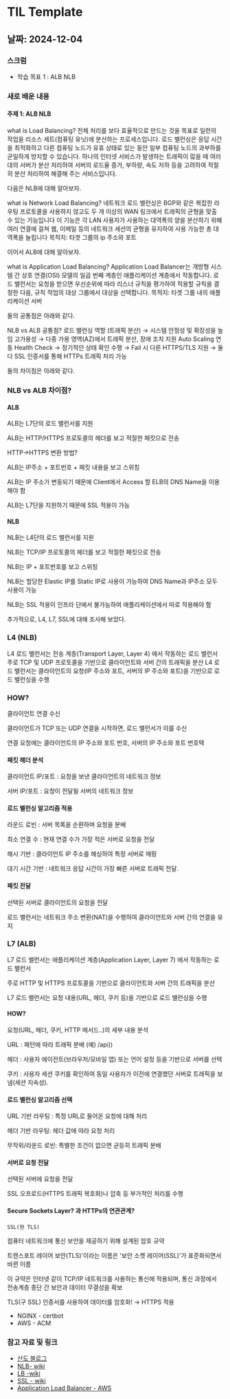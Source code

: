 # TIL Template

## 날짜: 2024-12-04

### 스크럼
- 학습 목표 1 : ALB NLB


### 새로 배운 내용
#### 주제 1: ALB NLB

what is Load Balancing?
전체 처리를 보다 효율적으로 만드는 것을 목표로 일련의 작업을 리소스 세트(컴퓨팅 유닛)에 분산하는 프로세스입니다.
로드 밸런싱은 응답 시간을 최적화하고 다른 컴퓨팅 노드가 유휴 상태로 있는 동안 일부 컴퓨팅 노드의 과부하를 균일하게 방지할 수 있습니다.
하나의 인터넷 서비스가 발생하는 트래픽이 많을 때 여러 대의 서버가 분산 처리하여 서버의 로드율 증가, 부하량, 속도 저하 등을 고려하여 적절히 분산 처리하여 해결해 주는 서비스입니다.


다음은 NLB에 대해 알아보자.

what is Network Load Balancing?
네트워크 로드 밸런싱은 BGP와 같은 복잡한 라우팅 프로토콜을 사용하지 않고도 두 개 이상의 WAN 링크에서 트래픽의 균형을 맞출 수 있는 기능입니다
이 기능은 각 LAN 사용자가 사용하는 대역폭의 양을 분산하기 위해 여러 연결에 걸쳐 웹, 이메일 등의 네트워크 세션의 균형을 유지하여 사용 가능한 총 대역폭을 늘립니다
목적지: 타겟 그룹의 ip 주소와 포트


이어서 ALB에 대해 알아보자.

what is Application Load Balancing?
Application Load Balancer는 개방형 시스템 간 상호 연결(OSI) 모델의 일곱 번째 계층인 애플리케이션 계층에서 작동합니다.
로드 밸런서는 요청을 받으면 우선순위에 따라 리스너 규칙을 평가하여 적용할 규칙을 결정한 다음, 규칙 작업의 대상 그룹에서 대상을 선택합니다.
목적지: 타겟 그룹 내의 애플리케이션 서버


둘의 공통점은 아래와 같다.



NLB vs ALB 공통점?
로드 밸런싱 역할 (트래픽 분산) → 시스템 안정성 및 확장성을 높임
고가용성 → 다중 가용 영역(AZ)에서 트래픽 분산, 장애 조치 지원
Auto Scaling 연동
Health Check → 정기적인 상태 확인 수행 → Fail 시 다른
HTTPS/TLS 지원 → 둘 다 SSL 인증서를 통해 HTTPs 트래픽 처리 가능


둘의 차이점은 아래와 같다.





### NLB vs ALB 차이점?
#### ALB
ALB는 L7단의 로드 밸런서를 지원

ALB는 HTTP/HTTPS 프로토콜의 헤더를 보고 적절한 패킷으로 전송

HTTP→HTTPS 변환 방법?

ALB는 IP주소 + 포트번호 + 패킷 내용을 보고 스위칭

ALB는 IP 주소가 변동되기 때문에 Client에서 Access 할 ELB의 DNS Name을 이용해야 함

ALB는 L7단을 지원하기 때문에 SSL 적용이 가능

#### NLB

NLB는 L4단의 로드 밸런서를 지원

NLB는 TCP/IP 프로토콜의 헤더를 보고 적절한 패킷으로 전송

NLB는 IP + 포트번호를 보고 스위칭

NLB는 할당한 Elastic IP를 Static IP로 사용이 가능하여 DNS Name과 IP주소 모두 사용이 가능

NLB는 SSL 적용이 인프라 단에서 불가능하여 애플리케이션에서 따로 적용해야 함







추가적으로, L4, L7, SSL에 대해 조사해 보았다.



### L4 (NLB)
L4 로드 밸런서는 전송 계층(Transport Layer, Layer 4) 에서 작동하는 로드 밸런서
주로 TCP 및 UDP 프로토콜을 기반으로 클라이언트와 서버 간의 트래픽을 분산
L4 로드 밸런서는 클라이언트의 요청(IP 주소와 포트, 서버의 IP 주소와 포트)을 기반으로 로드 밸런싱을 수행

### HOW?
클라이언트 연결 수신

클라이언트가 TCP 또는 UDP 연결을 시작하면, 로드 밸런서가 이를 수신

연결 요청에는 클라이언트의 IP 주소와 포트 번호, 서버의 IP 주소와 포트 번호택

#### 패킷 헤더 분석

클라이언트 IP/포트 : 요청을 보낸 클라이언트의 네트워크 정보

서버 IP/포트 : 요청이 전달될 서버의 네트워크 정보

#### 로드 밸런싱 알고리즘 적용

라운드 로빈 : 서버 목록을 순환하며 요청을 분배

최소 연결 수 : 현재 연결 수가 가장 적은 서버로 요청을 전달

해시 기반 : 클라이언트 IP 주소를 해싱하여 특정 서버로 매핑

대기 시간 기반 : 네트워크 응답 시간이 가장 빠른 서버로 트래픽 전달.

#### 패킷 전달
선택된 서버로 클라이언트의 요청을 전달

로드 밸런서는 네트워크 주소 변환(NAT)을 수행하여 클라이언트와 서버 간의 연결을 유지

### L7 (ALB)
L7 로드 밸런서는 애플리케이션 계층(Application Layer, Layer 7) 에서 작동하는 로드 밸런서

주로 HTTP 및 HTTPS 프로토콜을 기반으로 클라이언트와 서버 간의 트래픽을 분산

L7 로드 밸런서는 요청 내용(URL, 헤더, 쿠키 등)을 기반으로 로드 밸런싱을 수행

#### HOW?

요청(URL, 헤더, 쿠키, HTTP 메서드..)의 세부 내용 분석

URL : 패턴에 따라 트래픽 분배 (예) /api))

헤더 : 사용자 에이전트(브라우저/모바일 앱) 또는 언어 설정 등을 기반으로 서버를 선택

쿠키 : 사용자 세션 쿠키를 확인하여 동일 사용자가 이전에 연결했던 서버로 트래픽을 보냄(세션 지속성).

#### 로드 밸런싱 알고리즘 선택
URL 기반 라우팅 : 특정 URL로 들어온 요청에 대해 처리

헤더 기반 라우팅: 헤더 값에 따라 요청 처리

무작위/라운드 로빈: 특별한 조건이 없으면 균등히 트래픽 분배

#### 서버로 요청 전달
선택된 서버에 요청을 전달

SSL 오프로드(HTTPS 트래픽 복호화)나 압축 등 부가적인 처리를 수행

#### Secure Sockets Layer? 과 HTTPs의 연관관계?
`SSL(현 TLS)`

컴퓨터 네트워크에 통신 보안을 제공하기 위해 설계된 암호 규약

트랜스포트 레이어 보안(TLS)'이라는 이름은 '보안 소켓 레이어(SSL)'가 표준화되면서 바뀐 이름

이 규약은 인터넷 같이 TCP/IP 네트워크를 사용하는 통신에 적용되며, 통신 과정에서 전송계층 종단 간 보안과 데이터 무결성을 확보

TLS(구 SSL) 인증서를 사용하여 데이터를 암호화! → HTTPS 적용

- NGINX - certbot
- AWS - ACM


### 참고 자료 및 링크
- [산도 블로그](https://rogersddt.tistory.com/23)
- [NLB- wiki](https://en.wikipedia.org/wiki/Network_load_balancing)
- [LB -wiki](https://en.wikipedia.org/wiki/Load_balancing_(computing))
- [SSL - wiki](https://ko.wikipedia.org/wiki/%EC%A0%84%EC%86%A1_%EA%B3%84%EC%B8%B5_%EB%B3%B4%EC%95%88)
- [Application Load Balancer - AWS](https://docs.aws.amazon.com/ko_kr/elasticloadbalancing/latest/application/introduction.html)